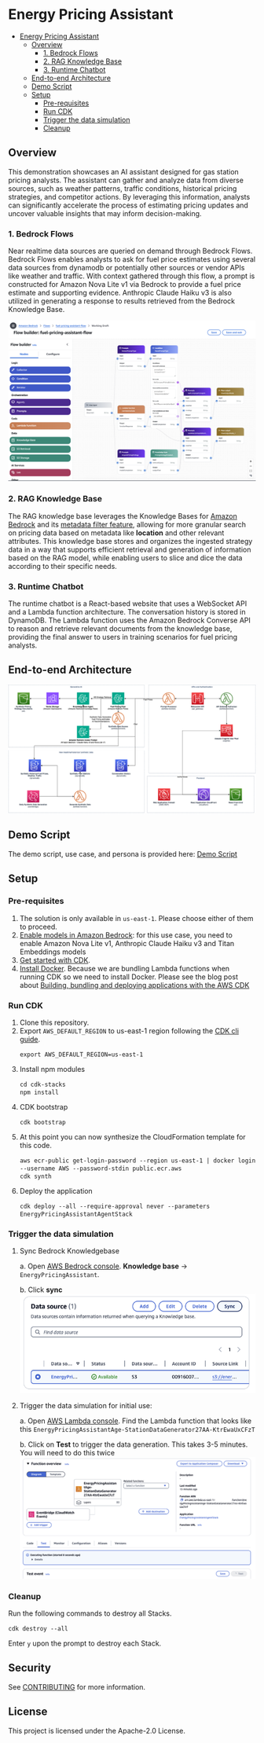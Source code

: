 # Energy Pricing Assistant

- [Energy Pricing Assistant](#energy-pricing-assistant)
  - [Overview](#overview)
    - [1. Bedrock Flows](#1-bedrock-flows)
    - [2. RAG Knowledge Base](#2-rag-knowledge-base)
    - [3. Runtime Chatbot](#3-runtime-chatbot)
  - [End-to-end Architecture](#end-to-end-architecture)
  - [Demo Script](#demo-script)
  - [Setup](#setup)
    - [Pre-requisites](#pre-requisites)
    - [Run CDK](#run-cdk)
    - [Trigger the data simulation](#trigger-the-data-simulation)
    - [Cleanup](#cleanup)


## Overview
This demonstration showcases an AI assistant designed for gas station pricing analysts. The assistant can gather and analyze data from diverse sources, such as weather patterns, traffic conditions, historical pricing strategies, and competitor actions.  By leveraging this information, analysts can significantly accelerate the process of estimating pricing updates and uncover valuable insights that may inform decision-making.

### 1. Bedrock Flows

Near realtime data sources are queried on demand through Bedrock Flows. Bedrock Flows enables analysts to ask for fuel price estimates using several data sources from dynamodb or potentially other sources or vendor APIs like weather and traffic. With context gathered through this flow, a prompt is constructed for Amazon Nova Lite v1 via Bedrock to provide a fuel price estimate and supporting evidence. Anthropic Claude Haiku v3 is also utilized in generating a response to results retrieved from the Bedrock Knowledge Base.

![bedrock flows](docs/architecture_diagrams/bedrock_flow.png)


### 2. RAG Knowledge Base

The RAG knowledge base leverages the Knowledge Bases for [Amazon Bedrock](https://aws.amazon.com/bedrock/knowledge-bases/) and its [metadata filter feature](https://aws.amazon.com/blogs/machine-learning/knowledge-bases-for-amazon-bedrock-now-supports-metadata-filtering-to-improve-retrieval-accuracy/), allowing for more granular search on pricing data based on metadata like **location** and other relevant attributes. This knowledge base stores and organizes the ingested strategy data in a way that supports efficient retrieval and generation of information based on the RAG model, while enabling users to slice and dice the data according to their specific needs.

### 3. Runtime Chatbot

The runtime chatbot is a React-based website that uses a WebSocket API and a Lambda function architecture. The conversation history is stored in DynamoDB. The Lambda function uses the Amazon Bedrock Converse API to reason and retrieve relevant documents from the knowledge base, providing the final answer to users in training scenarios for fuel pricing analysts.


## End-to-end Architecture

![e2e architecture](docs/architecture_diagrams/end-to-end%20architecture.png)

## Demo Script

The demo script, use case, and persona is provided here: [Demo Script](/docs/demoscript/Analyst_Demoscript.md)


## Setup

### Pre-requisites
1. The solution is only available in `us-east-1`. Please choose either of them to proceed.
2. [Enable models in Amazon Bedrock](https://docs.aws.amazon.com/bedrock/latest/userguide/model-access.html): for this use case, you need to enable Amazon Nova Lite v1, Anthropic Claude Haiku v3 and Titan Embeddings models 
3. [Get started with CDK](https://docs.aws.amazon.com/cdk/v2/guide/getting_started.html).
4. [Install Docker](https://www.docker.com/get-started/). Because we are bundling Lambda functions when running CDK so we need to install Docker. Please see the blog post about [Building, bundling and deploying applications with the AWS CDK](https://aws.amazon.com/blogs/devops/building-apps-with-aws-cdk/)


### Run CDK
1. Clone this repository.
2. Export `AWS_DEFAULT_REGION` to us-east-1 region following the [CDK cli guide](https://docs.aws.amazon.com/cdk/v2/guide/cli.html#cli-environment).
   ```
   export AWS_DEFAULT_REGION=us-east-1
   ```
3. Install npm modules
   ```
   cd cdk-stacks
   npm install
   ``` 
4. CDK bootstrap 
   ```
   cdk bootstrap
   ```
5. At this point you can now synthesize the CloudFormation template for this code.
    ```
    aws ecr-public get-login-password --region us-east-1 | docker login --username AWS --password-stdin public.ecr.aws
    cdk synth
    ```
6. Deploy the application
    ```
    cdk deploy --all --require-approval never --parameters EnergyPricingAssistantAgentStack
    ```
### Trigger the data simulation
1. Sync Bedrock Knowledgebase
   
   a. Open [AWS Bedrock console](https://console.aws.amazon.com/bedrock). **Knowledge base** -> `EnergyPricingAssistant`. 

   b. Click **sync**
   ![KB data souce sync](docs/deployment/knowledgebase_data_sync.png)

2. Trigger the data simulation for initial use:
   
   a. Open [AWS Lambda console](https://console.aws.amazon.com/lambda). Find the Lambda function that looks like this `EnergyPricingAssistantAge-StationDataGenerator27AA-KtrEwaUxCFzT`

   b. Click on **Test** to trigger the data generation. This takes 3-5 minutes. You will need to do this twice
   ![data downloading](docs/deployment/trigger_data_downloading.png)


### Cleanup
Run the following commands to destroy all Stacks. 
```
cdk destroy --all
```
Enter `y` upon the prompt to destroy each Stack. 

## Security

See [CONTRIBUTING](CONTRIBUTING.md#security-issue-notifications) for more information.

## License

This project is licensed under the Apache-2.0 License.

